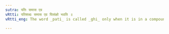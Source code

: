 ```yaml
---
sutra: पतिः समास एव
vRtti: पतिशब्दः समास एव घिसंज्ञो भवति ॥
vRtti_eng: The word _pati_ is called _ghi_ only when it is in a compound.

---
```

